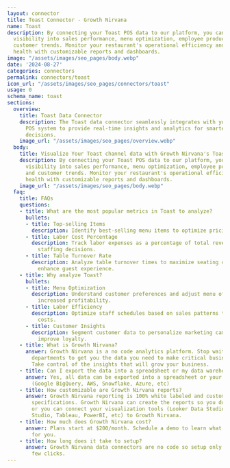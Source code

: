 ```yaml
---
layout: connector
title: Toast Connector - Growth Nirvana
name: Toast
description: By connecting your Toast POS data to our platform, you can gain deeper
  visibility into sales performance, menu optimization, employee productivity, and
  customer trends. Monitor your restaurant's operational efficiency and financial
  health with customizable reports and dashboards.
image: "/assets/images/seo_pages/body.webp"
date: '2024-08-27'
categories: connectors
permalink: connectors/toast
icon_url: "/assets/images/seo_pages/connectors/toast"
usage: 0
schema_name: toast
sections:
  overview:
    title: Toast Data Connector
    description: The Toast data connector seamlessly integrates with your restaurant's
      POS system to provide real-time insights and analytics for smarter business
      decisions.
    image_url: "/assets/images/seo_pages/overview.webp"
  body:
    title: Visualize Your Toast channel data with Growth Nirvana's Toast Connector
    description: By connecting your Toast POS data to our platform, you can gain deeper
      visibility into sales performance, menu optimization, employee productivity,
      and customer trends. Monitor your restaurant's operational efficiency and financial
      health with customizable reports and dashboards.
    image_url: "/assets/images/seo_pages/body.webp"
  faq:
    title: FAQs
    questions:
    - title: What are the most popular metrics in Toast to analyze?
      bullets:
      - title: Top-selling Items
        description: Identify best-selling menu items to optimize pricing and promotions.
      - title: Labor Cost Percentage
        description: Track labor expenses as a percentage of total revenue for efficient
          staffing decisions.
      - title: Table Turnover Rate
        description: Analyze table turnover times to maximize seating capacity and
          enhance guest experience.
    - title: Why analyze Toast?
      bullets:
      - title: Menu Optimization
        description: Understand customer preferences and adjust menu offerings for
          increased profitability.
      - title: Labor Efficiency
        description: Optimize staff schedules based on sales patterns to reduce labor
          costs.
      - title: Customer Insights
        description: Segment customer data to personalize marketing campaigns and
          improve loyalty.
    - title: What is Growth Nirvana?
      answer: Growth Nirvana is a no code analytics platform. Stop waiting for other
        departments to get you the data you need to make critical business decisions.
        Take control of the insights that will grow your business.
    - title: Can I export the data into a spreadsheet or my data warehouse?
      answer: Yes, all data can be exported into a spreadsheet or your data warehouse
        (Google BigQuery, AWS, Snowflake, Azure, etc)
    - title: How customizable are Growth Nirvana reports?
      answer: Growth Nirvana reporting is 100% white labeled and customized to your
        specifications. Growth Nirvana can create the reports so you don’t have to
        or you can connect your visualization tools (Looker Data Studio/Google Data
        Studio, Tableau, PowerBI, etc) to Growth Nirvana.
    - title: How much does Growth Nirvana cost?
      answer: Plans start at $200/month. Schedule a demo to learn what plan is best
        for you.
    - title: How long does it take to setup?
      answer: Growth Nirvana data connectors are no code so setup only requires a
        few clicks.
---
```

